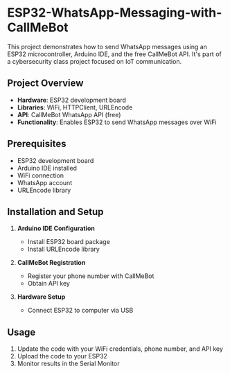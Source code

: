 # ESP32-WhatsApp-Messaging-with-CallMeBot
This project demonstrates how to send WhatsApp messages using an ESP32 microcontroller, Arduino IDE, and the free CallMeBot API. It's part of a cybersecurity class project focused on IoT communication.
## Project Overview

- **Hardware**: ESP32 development board
- **Libraries**: WiFi, HTTPClient, URLEncode
- **API**: CallMeBot WhatsApp API (free)
- **Functionality**: Enables ESP32 to send WhatsApp messages over WiFi

## Prerequisites

- ESP32 development board
- Arduino IDE installed
- WiFi connection
- WhatsApp account
- URLEncode library

## Installation and Setup

1. **Arduino IDE Configuration**
   - Install ESP32 board package
   - Install URLEncode library

2. **CallMeBot Registration**
   - Register your phone number with CallMeBot
   - Obtain API key

3. **Hardware Setup**
   - Connect ESP32 to computer via USB

## Usage

1. Update the code with your WiFi credentials, phone number, and API key
2. Upload the code to your ESP32
3. Monitor results in the Serial Monitor

